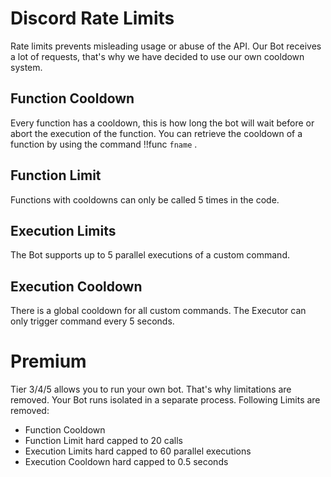 # Discord Rate Limits
Rate limits prevents misleading usage or abuse of the API. Our Bot receives a lot of requests, that's why we have decided to use our own cooldown system.

## Function Cooldown
Every function has a cooldown, this is how long the bot will wait before or abort the execution of the function.
You can retrieve the cooldown of a function by using the command !!func `fname` .

## Function Limit
Functions with cooldowns can only be called 5 times in the code.

## Execution Limits
The Bot supports up to 5 parallel executions of a custom command.

## Execution Cooldown
There is a global cooldown for all custom commands.
The Executor can only trigger command every 5 seconds.

# Premium
Tier 3/4/5 allows you to run your own bot. That's why limitations are removed. Your Bot runs isolated in a separate process.
Following Limits are removed:
* Function Cooldown
* Function Limit hard capped to 20 calls
* Execution Limits hard capped to 60 parallel executions
* Execution Cooldown hard capped to 0.5 seconds 
